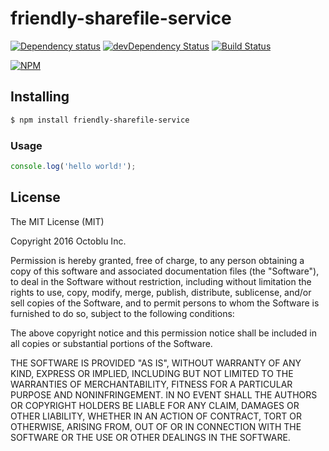 # friendly-sharefile-service

[![Dependency status](http://img.shields.io/david/octoblu/friendly-sharefile-service.svg?style=flat)](https://david-dm.org/octoblu/friendly-sharefile-service)
[![devDependency Status](http://img.shields.io/david/dev/octoblu/friendly-sharefile-service.svg?style=flat)](https://david-dm.org/octoblu/friendly-sharefile-service#info=devDependencies)
[![Build Status](http://img.shields.io/travis/octoblu/friendly-sharefile-service.svg?style=flat&branch=master)](https://travis-ci.org/octoblu/friendly-sharefile-service)

[![NPM](https://nodei.co/npm/friendly-sharefile-service.svg?style=flat)](https://npmjs.org/package/friendly-sharefile-service)

## Installing

```bash
$ npm install friendly-sharefile-service
```

### Usage

```javascript
console.log('hello world!');
```

## License

The MIT License (MIT)

Copyright 2016 Octoblu Inc.

Permission is hereby granted, free of charge, to any person obtaining a copy
of this software and associated documentation files (the "Software"), to deal
in the Software without restriction, including without limitation the rights
to use, copy, modify, merge, publish, distribute, sublicense, and/or sell
copies of the Software, and to permit persons to whom the Software is
furnished to do so, subject to the following conditions:

The above copyright notice and this permission notice shall be included in
all copies or substantial portions of the Software.

THE SOFTWARE IS PROVIDED "AS IS", WITHOUT WARRANTY OF ANY KIND, EXPRESS OR
IMPLIED, INCLUDING BUT NOT LIMITED TO THE WARRANTIES OF MERCHANTABILITY,
FITNESS FOR A PARTICULAR PURPOSE AND NONINFRINGEMENT. IN NO EVENT SHALL THE
AUTHORS OR COPYRIGHT HOLDERS BE LIABLE FOR ANY CLAIM, DAMAGES OR OTHER
LIABILITY, WHETHER IN AN ACTION OF CONTRACT, TORT OR OTHERWISE, ARISING FROM,
OUT OF OR IN CONNECTION WITH THE SOFTWARE OR THE USE OR OTHER DEALINGS IN
THE SOFTWARE.
